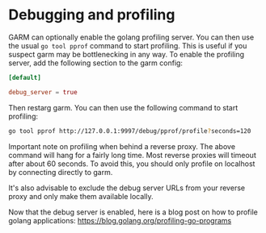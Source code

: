# Debugging and profiling

GARM can optionally enable the golang profiling server. You can then use the usual `go tool pprof` command to start profiling. This is useful if you suspect garm may be bottlenecking in any way. To enable the profiling server, add the following section to the garm config:

```toml
[default]

debug_server = true
```

Then restarg garm. You can then use the following command to start profiling:

```bash
go tool pprof http://127.0.0.1:9997/debug/pprof/profile?seconds=120
```

Important note on profiling when behind a reverse proxy. The above command will hang for a fairly long time. Most reverse proxies will timeout after about 60 seconds. To avoid this, you should only profile on localhost by connecting directly to garm.

It's also advisable to exclude the debug server URLs from your reverse proxy and only make them available locally.

Now that the debug server is enabled, here is a blog post on how to profile golang applications: https://blog.golang.org/profiling-go-programs


